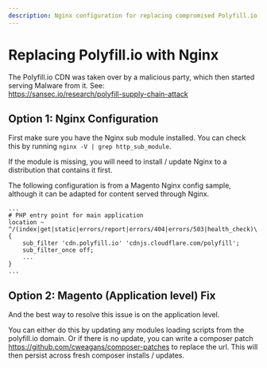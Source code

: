 ```yaml
---
description: Nginx configuration for replacing compromised Polyfill.io CDN after malware supply chain attack.
---
```

# Replacing Polyfill.io with Nginx

The Polyfill.io CDN was taken over by a malicious party, which then started serving Malware from it. See: <br> https://sansec.io/research/polyfill-supply-chain-attack

## Option 1: Nginx Configuration
First make sure you have the Nginx sub module installed. You can check this by running `nginx -V | grep http_sub_module`. 

If the module is missing, you will need to install / update Nginx to a distribution that contains it first.

The following configuration is from a Magento Nginx config sample, although it can be adapted for content served through Nginx.

```nginx
...
# PHP entry point for main application
location ~ ^/(index|get|static|errors/report|errors/404|errors/503|health_check)\.php$ {
    sub_filter 'cdn.polyfill.io' 'cdnjs.cloudflare.com/polyfill';
    sub_filter_once off;
    ...
}
...
```


## Option 2: Magento (Application level) Fix
And the best way to resolve this issue is on the application level.

You can either do this by updating any modules loading scripts from the polyfill.io domain. Or if there is no update, you can write a composer patch https://github.com/cweagans/composer-patches to replace the url. This will then persist across fresh composer installs / updates.
